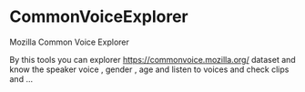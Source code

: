 # CommonVoiceExplorer
Mozilla Common Voice Explorer

By this tools you can explorer https://commonvoice.mozilla.org/ dataset and know the speaker voice , gender , age and listen to voices and check clips and ...
